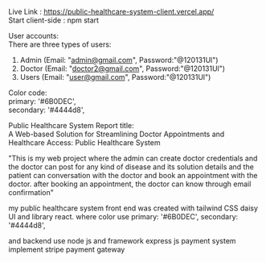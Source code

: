 Live Link : https://public-healthcare-system-client.vercel.app/<br/>
Start client-side : npm start

User accounts:<br/>
There are three types of users:
1. Admin    (Email: "admin@gmail.com", Password:"@120131Ul")<br/>
2. Doctor   (Email: "doctor2@gmail.com", Password:"@120131Ul")<br/>
3. Users    (Email: "user@gmail.com", Password:"@120131Ul")<br/>


Color code:<br/>
primary: '#6B0DEC',<br/>
secondary: '#4444d8',

Public Healthcare System Report title: <br/>
A Web-based Solution for Streamlining Doctor Appointments and Healthcare Access: Public Healthcare System


"This is my web project where the admin can create doctor credentials and the doctor can post for any kind of disease and its solution details and the patient can conversation with the doctor and book an appointment with the doctor. after booking an appointment, the doctor can know through email confirmation"

my public healthcare system front end was created with tailwind CSS daisy UI and library react.
where color use primary: '#6B0DEC', 
secondary: '#4444d8',

and backend use node js and framework express js payment system implement stripe payment gateway